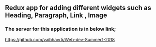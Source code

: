 ## Redux app for adding different widgets such as Heading, Paragraph, Link , Image

### The server for this application is in below link;
https://github.com/vaibhavr5/Web-dev-Summer1-2018